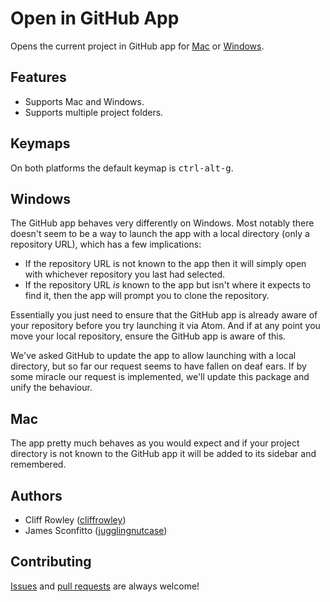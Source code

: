 # Open in GitHub App

Opens the current project in GitHub app for [Mac](http://mac.github.com) or [Windows](https://windows.github.com/).

## Features

 * Supports Mac and Windows.
 * Supports multiple project folders.

## Keymaps

On both platforms the default keymap is <kbd>ctrl-alt-g</kbd>.

## Windows

The GitHub app behaves very differently on Windows. Most notably there doesn't seem to be a way to launch the app with a local directory (only a repository URL), which has a few implications:

 * If the repository URL is not known to the app then it will simply open with whichever repository you last had selected.
 * If the repository URL _is_ known to the app but isn't where it expects to find it, then the app will prompt you to clone the repository.

 Essentially you just need to ensure that the GitHub app is already aware of your repository before you try launching it via Atom. And if at any point you move your local repository, ensure the GitHub app is aware of this.

 We've asked GitHub to update the app to allow launching with a local directory, but so far our request seems to have fallen on deaf ears. If by some miracle our request is implemented, we'll update this package and unify the behaviour.

## Mac

 The app pretty much behaves as you would expect and if your project directory is not known to the GitHub app it will be added to its sidebar and remembered.

## Authors

 * Cliff Rowley ([cliffrowley](https://github.com/cliffrowley))
 * James Sconfitto ([jugglingnutcase](https://github.com/jugglingnutcase))

## Contributing

[Issues](https://github.com/cliffrowley/atom-open-in-github-app/issues) and [pull requests](https://github.com/cliffrowley/atom-open-in-github-app/pulls) are always welcome!
